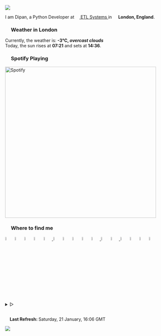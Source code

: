 <img href="https://themagicalmammal.wrapped.run" src="https://capsule-render-kusadtfih-dipanspotify.vercel.app/api?type=waving&color=timeGradient&reversal=true&height=135&text=Hello&animation=fadeIn&fontAlign=15&fontAlignY=40"/>
<p>
   I am Dipan, a Python Developer at <a href="https://www.etlsystems.com"> 
   <img src="https://i.imgur.com/wCpjNzM.png" width="13" /> ETL Systems </a> in <img src="https://i.imgur.com/DPngeUJ.png" width="13" /> <b>London, England</b>. 
<h3><img src="https://i.imgur.com/HFHIBmx.png" width="15" /> Weather in London </h3>
Currently, the weather is: <b> -3°C, <i>overcast clouds</i></b>
<br /> Today, the sun rises at <b>07:21</b> and sets at <b>14:36</b>. 
</p>
<h3><img src="https://i.imgur.com/aSVPWXc.png" width="15" /> Spotify Playing </h3>
<a href="https://open.spotify.com/user/88h9x52o4rver6y7ka9upj5a6"><img src="https://spotify-playing-now-readme-8u5laga6k-dipanspotify.vercel.app/api/now-playing.svg" width="490" alt="Spotify" /></a>
<h3><img src="https://i.imgur.com/yQHTmCW.png" width="15" /> Where to find me </h3>
<a href="https://gist.github.com/themagicalmammal/"> <img alt="Gist" width="5.4%" src="https://i.imgur.com/6w4HNmL.png" /></a>
<a href="https://pypi.org/user/themagicalmammal/"> <img alt="Pypi" width="5.4%" src="https://i.imgur.com/901ps8h.png" /></a>
<a href="https://uk.linkedin.com/in/themagicalmammal/"> <img alt="Linkedin" width="5.4%" src="https://i.imgur.com/Hp2w5wM.png" /></a>
<a href="https://www.reddit.com/user/themagicalmammal/"> <img alt="Reddit" width="5.4%" src="https://i.imgur.com/E8vTLyb.png" /></a>
<a href="https://telegram.im/@themagicalmammal"> <img alt="Telegram" width="5.4%" src="https://i.imgur.com/8uCq4fi.png" /> </a>
<a href="https://www.kaggle.com/themagicalmammal"> <img alt="Kaggle" width="5.4%" src="https://i.imgur.com/6XAnA1Y.png" /></a>
<a href="https://forum.xda-developers.com/m/themagicalmammal.9670192/"> <img alt="XDA" width="5.4%" src="https://i.imgur.com/ZkDQREa.png" /></a>
<a href="https://www.coursera.org/user/ccc24c4adb1726e9cbdef303b15cdbcf"> <img alt="Coursera" width="5.4%" src="https://i.imgur.com/bxjrGF3.png" /></a>
<a href="https://www.sololearn.com/profile/4562055"> <img alt="Sololearn" width="5.4%" src="https://i.imgur.com/6mnh2V5.png" /></a>
<a href="https://www.quora.com/profile/Dipan-Nanda"> <img alt="Quora" width="5.4%" src="https://i.imgur.com/4fFA2aO.png" /> </a>
<a href="https://dsc.bio/themagicalmammal"> <img alt="Discord" width="5.4%" src="https://i.imgur.com/allk32s.png" /></a>
<a href="https://open.spotify.com/user/88h9x52o4rver6y7ka9upj5a6?si=i5kyqZQOQmOu_NRn-T7FQw&nd=1"> <img alt="Spotify" width="5.4%" src="https://i.imgur.com/TuGJlcZ.png" /> </a>
<a href="https://www.deviantart.com/themagicalmammal"> <img alt="Devintart" width="5.4%" src="https://i.imgur.com/YWUKoPE.png" /></a>
<a href="https://myanimelist.net/profile/themagicalmammal"> <img alt="MAL" width="5.4%" src="https://i.imgur.com/TnZcuA4.png" /></a>
<a href="https://medium.com/@d19cyber"> <img alt="Medium" width="5.4%" src="https://i.imgur.com/HvRIk6L.png" /></a>
<a href="https://secure.plum.io/p/2Ui2Qr0KSS7QP04pEq_-BQ"> <img alt="Plum" width="5.4%" src="https://i.imgur.com/PNhxaKM.png" /></a>
<br />
<details>
   <summary> &#9655;</summary>
   <h3><img src="https://cdn-icons-png.flaticon.com/512/4257/4257487.png" width="15" /> Tech Stack </h3>
   <img src="https://skillicons.dev/icons?i=py,django,html,css,js,r,php,pytorch,latex,linux,powershell,md,rails,bash,github,git,githubactions,visualstudio,flask,angular,atom,cpp,heroku,firebase,sqlite,mysql,aws,gcp,cassandra,docker" />
   <br />
   <details>
      <summary> &#9655;</summary>
      <h3><img src="https://i.imgur.com/x8tsLuE.png" width="15" /> Trophies </h3>
      <img src="https://github-profile-trophy.vercel.app/?username=themagicalmammal&amp;theme=onestar&amp;row=1&amp;column=5" alt="trophy" />
      <br />
      <details>
         <summary> &#9655;</summary>
         <h3><img src="https://i.imgur.com/xGG5c7N.png" width="15" /> QR Code </h3>
         <img alt="QRCode" width="200px" src="https://i.imgur.com/FS60AP0.png" />
         <br />
         <details>
            <summary> &#9655;</summary>
            <h3><img src="https://i.imgur.com/1mimHIo.png" width="15" /> Credits </h3>
            <ol>
               <li><img src="https://cdn-icons-png.flaticon.com/128/197/197484.png" width="13" /> <a href="https://github.com/sourajitk">Sourajit Karmakar</a></li>
               <li><img src="https://cdn-icons-png.flaticon.com/128/197/197564.png" width="13" /> <a href="https://github.com/thmsgbrt">Thomas Guibert</a></li>
               <li><img src="https://cdn-icons-png.flaticon.com/512/3909/3909444.png" width="13" /> <a href="https://github.com/Prince-Shivaram">Siv Ram Shastri Jonnalagadda</a></li>
               <li><img src="https://cdn-icons-png.flaticon.com/512/3909/3909444.png" width="13" /> <a href="https://github.com/anuraghazra">Anurag Hazra</a></li>
               <li><img src="https://cdn-icons-png.flaticon.com/128/197/197559.png" width="13" /> <a href="https://github.com/owl4ce">Harry</a></li>
               <li><img src="https://cdn-icons-png.flaticon.com/128/197/197484.png" width="13" /> <a href="https://github.com/ryanlanciaux">Ryan Lanciaux</a></li>
               <li><img src="https://cdn-icons-png.flaticon.com/512/3909/3909444.png" width="13" /> <a href="https://github.com/ashleymavericks">Anurag Singh</a></li>
            </ol>
            <details>
               <summary> &#9655;</summary>
               <h3><img src="https://i.imgur.com/XJ0hI8P.png" width="15" /> Visitor </h3>
               <img src="https://profile-counter.glitch.me/themagicalmammal/count.svg" />
               <br /> 
               <details>
                  <summary> &#9655;</summary>
                  <h3><img src="https://i.imgur.com/E9Droaq.png" width="15" /> End Credits </h3>
                  <div>
                     <img src="https://cultofthepartyparrot.com/parrots/hd/githubparrot.gif" width="30" height="30"/>
                     <img src="https://cultofthepartyparrot.com/flags/hd/indiaparrot.gif" width="30" height="30"/>
                     <img src="https://cultofthepartyparrot.com/parrots/asyncparrot.gif" width="36" height="30"/>
                     <img src="https://cultofthepartyparrot.com/parrots/hd/exceptionallyfastparrot.gif" width="30" height="30"/>
                     <img src="https://cultofthepartyparrot.com/parrots/hd/60fpsparrot.gif" width="30" height="30"/>
                     <img src="https://cultofthepartyparrot.com/parrots/hd/jumpingparrot.gif" width="30" height="30"/>
                     <img src="https://cultofthepartyparrot.com/parrots/hd/opensourceparrot.gif" width="30" height="30"/>
                     <img src="https://cultofthepartyparrot.com/parrots/hd/dealwithitnowparrot.gif" width="30" height="30"/>
                     <img src="https://cultofthepartyparrot.com/parrots/hd/hypnoparrotlight.gif" width="30" height="30"/>
                     <img src="https://cultofthepartyparrot.com/parrots/databaseparrot.gif" width="30" height="30"/>
                     <img src="https://cultofthepartyparrot.com/parrots/fixparrot.gif" width="36" height="30"/>
                     <img src="https://cultofthepartyparrot.com/parrots/hd/laptop_parrot.gif" width="30" height="30"/>
                     <img src="https://cultofthepartyparrot.com/parrots/hd/spinningparrot.gif" width="30" height="30"/>
                     <img src="https://cultofthepartyparrot.com/parrots/hd/levitationparrot.gif" width="30" height="30"/>
                     <img src="https://cultofthepartyparrot.com/parrots/hd/meldparrot.gif" width="30" height="30"/>
                     <img src="https://cultofthepartyparrot.com/parrots/slomoparrot.gif" width="30" height="30"/>
                     <img src="https://cultofthepartyparrot.com/parrots/hd/moonwalkingparrot.gif" width="30" height="30"/>
                     <img src="https://cultofthepartyparrot.com/parrots/hd/stableparrot.gif" width="30" height="30"/>
                     <img src="https://cultofthepartyparrot.com/parrots/hd/scienceparrot.gif" width="30" height="30"/>
                     <img src="https://cultofthepartyparrot.com/parrots/hd/pirateparrot.gif" width="30" height="30"/>
                     <img src="https://cultofthepartyparrot.com/parrots/hd/footballparrot.gif" width="30" height="30"/>
                     <img src="https://cultofthepartyparrot.com/parrots/hd/illuminatiparrot.gif" width="30" height="30"/>
                     <img src="https://cultofthepartyparrot.com/parrots/hd/hypnoparrotdark.gif" width="30" height="30"/>
                     <img src="https://cultofthepartyparrot.com/parrots/hd/mustacheparrot.gif" width="30" height="30"/>
                  </div>
                  <br /> 
               </details>
            </details>
         </details>
      </details>
   </details>
</details>
<br />
<p><img src="https://i.imgur.com/JgaEjcz.png" width="11" /> <b> Last Refresh: </b> Saturday, 21 January, 16:06 GMT</p>
<img src="https://capsule-render-kusadtfih-dipanspotify.vercel.app/api?type=waving&color=timeGradient&reversal=true&height=80&section=footer"/>
